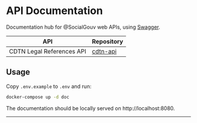 # API Documentation

Documentation hub for @SocialGouv web APIs, using [Swagger][link-swagger].

| API                       | Repository                |
| ------------------------- | ------------------------- |
| CDTN Legal References API | [cdtn-api][link-cdtn-api] |

## Usage

Copy `.env.example` to `.env` and run:

```bash
docker-compose up -d doc
```

The documentation should be locally served on http://localhost:8080.

---

[link-cdtn-api]: https://github.com/SocialGouv/cdtn-api

[link-swagger]: https://swagger.io/
